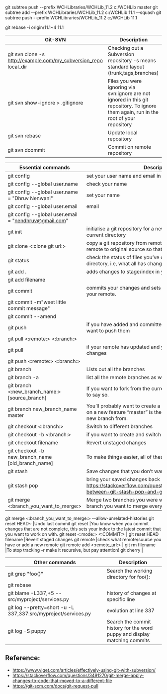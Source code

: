 git subtree push --prefix WCHLibraries/WCHLib_11.2 c:/WCHLib master
git subtree add  --prefix WCHLibraries/WCHLib_11.2 c:/WCHLib 11.1 --squash
git subtree push --prefix WCHLibraries/WCHLib_11.2 c:/WCHLib 11.1

git rebase -i origin/11.1~4 11.1

Git-SVN | Description
---|---
git svn clone -s http://example.com/my_subversion_repo local_dir|Checking out a Subversion repository -s means standard layout (trunk,tags,branches)
git svn show-ignore > .gitignore                                |Files you were ignoring via svn:ignore are not ignored in this git repository. To ignore them again, run in the root of your repository
git svn rebase                                                  |Update local repository
git svn dcommit                                                 |Commit on remote repository 

Essential commands | Description
---|---
git config                                           |set your user name and email in the main configuration file.
git config --global user.name                        |check your name
git config --global user.name = "Dhruv Nenwani"      |set your name
git config --global user.email	                     |email
git config --global user.email = "nendhruv@gmail.com"|
git init	                                         |initialise a git repository for a new or existing project in the current directory
git clone <:clone git url:>	                         |copy a git repository from remote source, also sets the remote to original source so that you can pull again.
git status                                           |check the status of files you’ve changed in your working directory, i.e, what all has changed since your last commit.
git add .                                            |adds changes to stage/index in your working directory.
git add filename                                     |
git commit                                           |commits your changes and sets it to new commit object for your remote.
git commit -m"weet little commit message"            |
git commit --amend                                   |
git push                                             |if you have added and committed your changes and you want to push them
git pull <:remote:> <:branch:>                       |
git pull                                             |if your remote has updated and you want those latest changes
git push <:remote:> <:branch:>                       |
git branch                                           |Lists out all the branches
git branch -a                                        |list all the remote branches as well
git branch <:new_branch_name:> [source_branch]       |If you want to fork from the current branch, you don’t have to say so.
git branch new_branch_name master                    |You’ll probably want to create a branch every time you work on a new feature “master” is the branch you are forking off a new branch from.
git checkout <:branch:>                              |Switch to different branches
git checkout -b <:branch:>                           |if you want to create and switch to a new branch.
git checkout filename                                |Revert unstaged changes
git checkout -b new_branch_name [old_branch_name]    |To make things easier, all of these steps can be combined
git stash                                            |Save changes that you don’t want to commit immediately.
git stash pop                                        |bring your saved changes back https://stackoverflow.com/questions/15286075/difference-between-git-stash-pop-and-git-stash-apply
git merge <:branch_you_want_to_merge:>               |Merge two branches you were working on.(first, Switch to branch you want to merge everything in)
git merge <:branch_you_want_to_merge:> --allow-unrelated-histories
git reset HEAD~                                      |Undo last commit
git reset                                            |You know when you commit changes that are not complete, this sets your index to the latest commit that you want to work on with.
git reset <:mode:> <:COMMIT:>                        |
git reset HEAD filename                              |Revert staged changes
git remote                                           |check what remote/source you have or add a new remote
git remote add <:remote_url:>                        |
git rm filename                                      |To stop tracking -r make it recursive, but pay attention!
git cherry                                           |

Other commands | Description
---|---
git grep "foo()"                                              |Search the working directory for foo():
git rebase                                                    |
git blame -L337,+5 -- src/myproject/services.py               |history of changes at specific line
git log --pretty=short -u -L 337,337:src/myproject/services.py|evolution at line 337
git log -S puppy                                              |Search the commit history for the word puppy and display matching commits

## Reference: 
- https://www.viget.com/articles/effectively-using-git-with-subversion/
- https://stackoverflow.com/questions/3491270/git-merge-apply-changes-to-code-that-moved-to-a-different-file
- https://git-scm.com/docs/git-request-pull